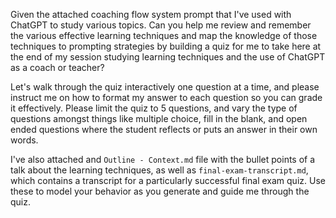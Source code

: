 Given the attached coaching flow system prompt that I've used with ChatGPT to study various topics. Can you help me review and remember the various effective learning techniques and map the knowledge of those techniques to prompting strategies by building a quiz for me to take here at the end of my session studying learning techniques and the use of ChatGPT as a coach or teacher?

Let's walk through the quiz interactively one question at a time, and please instruct me on how to format my answer to each question so you can grade it effectively. Please limit the quiz to 5 questions, and vary the type of questions amongst things like multiple choice, fill in the blank, and open ended questions where the student reflects or puts an answer in their own words.

I've also attached and `Outline - Context.md` file with the bullet points of a talk about the learning techniques, as well as `final-exam-transcript.md`, which contains a transcript for a particularly successful final exam quiz. Use these to model your behavior as you generate and guide me through the quiz.
